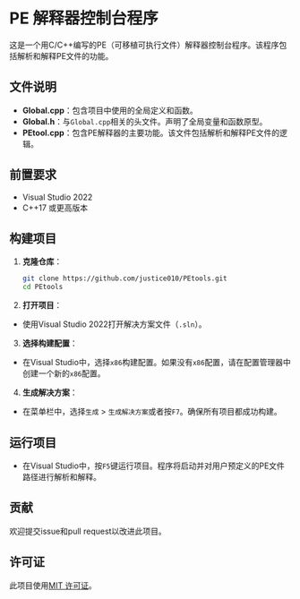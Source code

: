 # PE 解释器控制台程序

这是一个用C/C++编写的PE（可移植可执行文件）解释器控制台程序。该程序包括解析和解释PE文件的功能。

## 文件说明

- **Global.cpp**：包含项目中使用的全局定义和函数。
- **Global.h**：与`Global.cpp`相关的头文件。声明了全局变量和函数原型。
- **PEtool.cpp**：包含PE解释器的主要功能。该文件包括解析和解释PE文件的逻辑。

## 前置要求

- Visual Studio 2022
- C++17 或更高版本

## 构建项目

1. **克隆仓库**：
   ```sh
   git clone https://github.com/justice010/PEtools.git
   cd PEtools
2. **打开项目**：
- 使用Visual Studio 2022打开解决方案文件（`.sln`）。
3. **选择构建配置**：
- 在Visual Studio中，选择`x86`构建配置。如果没有`x86`配置，请在配置管理器中创建一个新的`x86`配置。
4. **生成解决方案**：
- 在菜单栏中，选择`生成` > `生成解决方案`或者按`F7`。确保所有项目都成功构建。

## 运行项目
- 在Visual Studio中，按`F5`键运行项目。程序将启动并对用户预定义的PE文件路径进行解析和解释。

## 贡献
欢迎提交issue和pull request以改进此项目。

## 许可证
此项目使用[MIT 许可证](https://opensource.org/licenses/MIT)。